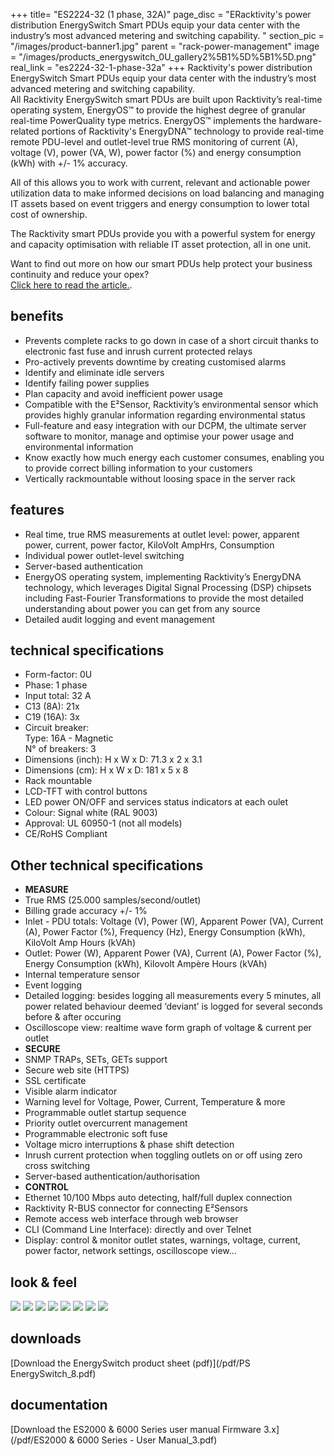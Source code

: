 +++
title= "ES2224-32 (1 phase, 32A)"
page_disc = "ERacktivity's power distribution EnergySwitch Smart PDUs equip your data center with the industry’s most advanced metering and switching capability.  "
section_pic = "/images/product-banner1.jpg"
parent = "rack-power-management"
image = "/images/products_energyswitch_0U_gallery2%5B1%5D%5B1%5D.png"
real_link = "es2224-32-1-phase-32a"
+++
Racktivity's power distribution EnergySwitch Smart PDUs equip your data center with the industry’s most advanced metering and switching capability.  
All Racktivity EnergySwitch smart PDUs are built upon Racktivity’s real-time operating system, EnergyOS™ to provide the highest degree of granular real-time PowerQuality type metrics. EnergyOS™ implements the hardware-related portions of Racktivity's EnergyDNA™ technology to provide real-time remote PDU-level and outlet-level true RMS monitoring of current (A), voltage (V), power (VA, W), power factor (%) and energy consumption (kWh) with +/- 1% accuracy.

All of this allows you to work with current, relevant and actionable power utilization data to make informed decisions on load balancing and managing IT assets based on event triggers and energy consumption to lower total cost of ownership.

The Racktivity smart PDUs provide you with a powerful system for energy and capacity optimisation with reliable IT asset protection, all in one unit.

Want to find out more on how our smart PDUs help protect your business continuity and reduce your opex?  
[Click here to read the article.](/our-smart-pdus-increase-your-uptime-reduce-opex).

## benefits

* Prevents complete racks to go down in case of a short circuit thanks to electronic fast fuse and inrush current protected relays
* Pro-actively prevents downtime by creating customised alarms
* Identify and eliminate idle servers
* Identify failing power supplies
* Plan capacity and avoid inefficient power usage
* Compatible with the E²Sensor, Racktivity’s environmental sensor which provides highly granular information regarding environmental status
* Full-feature and easy integration with our DCPM, the ultimate server software to monitor, manage and optimise your power usage and environmental information
* Know exactly how much energy each customer consumes, enabling you to provide correct billing information to your customers
* Vertically rackmountable without loosing space in the server rack

## features

* Real time, true RMS measurements at outlet level: power, apparent power, current, power factor, KiloVolt AmpHrs, Consumption
* Individual power outlet-level switching
* Server-based authentication
* EnergyOS operating system, implementing Racktivity’s EnergyDNA technology, which leverages Digital Signal Processing (DSP) chipsets including Fast-Fourier Transformations to provide the most detailed understanding about power you can get from any source
* Detailed audit logging and event management

## technical specifications

*   Form-factor: 0U
*   Phase: 1 phase
*   Input total: 32 A
*   C13 (8A): 21x
*   C19 (16A): 3x
*   Circuit breaker:  
    Type: 16A - Magnetic  
    N° of breakers: 3
*   Dimensions (inch): H x W x D: 71.3 x 2 x 3.1
*   Dimensions (cm): H x W x D: 181 x 5 x 8
*   Rack mountable
*   LCD-TFT with control buttons
*   LED power ON/OFF and services status indicators at each oulet
*   Colour: Signal white (RAL 9003)
*   Approval: UL 60950-1 (not all models)
*   CE/RoHS Compliant  

## Other technical specifications

* **MEASURE**
* True RMS (25.000 samples/second/outlet)
* Billing grade accuracy +/- 1%
* Inlet - PDU totals: Voltage (V), Power (W), Apparent Power (VA), Current (A), Power Factor (%), Frequency (Hz), Energy Consumption (kWh), KiloVolt Amp Hours (kVAh)
* Outlet: Power (W), Apparent Power (VA), Current (A), Power Factor (%), Energy Consumption (kWh), Kilovolt Ampère Hours (kVAh)
* Internal temperature sensor
* Event logging
* Detailed logging: besides logging all measurements every 5 minutes, all power related behaviour deemed ‘deviant’ is logged for several seconds before & after occuring
* Oscilloscope view: realtime wave form graph of voltage & current per outlet
* **SECURE**
* SNMP TRAPs, SETs, GETs support
* Secure web site (HTTPS)
* SSL certificate
* Visible alarm indicator
* Warning level for Voltage, Power, Current, Temperature & more
* Programmable outlet startup sequence
* Priority outlet overcurrent management
* Programmable electronic soft fuse
* Voltage micro interruptions & phase shift detection
* Inrush current protection when toggling outlets on or off using zero cross switching
* Server-based authentication/authorisation
* **CONTROL**
* Ethernet 10/100 Mbps auto detecting, half/full duplex connection
* Racktivity R-BUS connector for connecting E²Sensors
* Remote access web interface through web browser
* CLI (Command Line Interface): directly and over Telnet
* Display: control & monitor outlet states, warnings, voltage, current, power factor, network settings, oscilloscope view...

## look & feel
<a href="/images/products_energyswitch_0U_gallery1.png" class="fancybox link">![](/images/products_energyswitch_0U_gallery1.png)</a>
<a href="/images/products_energyswitch_0U_gallery2.png" class="fancybox link">![](/images/products_energyswitch_0U_gallery2.png)</a>
<a href="/images/products_energyswitch_0U_gallery3.png" class="fancybox link">![](/images/products_energyswitch_0U_gallery3.png)</a>
<a href="/images/products_energyswitch_0U_gallery4.png" class="fancybox link">![](/images/products_energyswitch_0U_gallery4.png)</a>
<a href="/images/products_energyswitch_0U_gallery5.png" class="fancybox link">![](/images/products_energyswitch_0U_gallery5.png)</a>
<a href="/images/products_energyswitch_0U_gallery6.png" class="fancybox link">![](/images/products_energyswitch_0U_gallery6.png)</a>
<a href="/images/products_energyswitch_0U_gallery7.png" class="fancybox link">![](/images/products_energyswitch_0U_gallery7.png)</a>
<a href="/images/products_energyswitch_0U_gallery8.png" class="fancybox link">![](/images/products_energyswitch_0U_gallery8.png)</a>

## downloads
[Download the EnergySwitch product sheet (pdf)](/pdf/PS EnergySwitch_8.pdf)

## documentation
[Download the ES2000 & 6000 Series user manual Firmware 3.x](/pdf/ES2000 & 6000 Series - User Manual_3.pdf)
